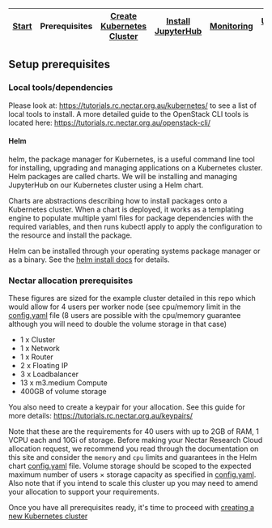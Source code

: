 | [Start](README.md) | Prerequisites | [Create Kubernetes Cluster](cluster-setup.md) | [Install JupyterHub](jupyterhub-setup.md) | [Monitoring](monitoring.md) | [Useful Links](links.md) | [Credits](credits.md) |
| ------------------ | ------------- | --------------------------------------------- | ----------------------------------------- | --------------------------- | ------------------------ | --------------------- |

## Setup prerequisites

### Local tools/dependencies

Please look at: https://tutorials.rc.nectar.org.au/kubernetes/ to see a list of local tools to install.
A more detailed guide to the OpenStack CLI tools is located here: https://tutorials.rc.nectar.org.au/openstack-cli/

#### Helm

helm, the package manager for Kubernetes, is a useful command line tool for installing, upgrading and managing applications on a Kubernetes cluster. Helm packages are called charts. We will be installing and managing JupyterHub on our Kubernetes cluster using a Helm chart.

Charts are abstractions describing how to install packages onto a Kubernetes cluster. When a chart is deployed, it works as a templating engine to populate multiple yaml files for package dependencies with the required variables, and then runs kubectl apply to apply the configuration to the resource and install the package.

Helm can be installed through your operating systems package manager or as a binary. See the [helm install docs](https://helm.sh/docs/intro/install/) for details.

### Nectar allocation prerequisites

These figures are sized for the example cluster detailed in this repo which would allow for 4 users per worker node (see cpu/memory limit in the [config.yaml](../jupyterhub/config.yaml) file (8 users are possible with the cpu/memory guarantee although you will need to double the volume storage in that case)

- 1 x Cluster
- 1 x Network
- 1 x Router
- 2 x Floating IP
- 3 x Loadbalancer
- 13 x m3.medium Compute
- 400GB of volume storage

You also need to create a keypair for your allocation. See this guide for more details: https://tutorials.rc.nectar.org.au/keypairs/

Note that these are the requirements for 40 users with up to 2GB of RAM, 1 VCPU each and 10Gi of storage.
Before making your Nectar Research Cloud allocation request, we recommend you read through the documentation on this site and consider the `memory` and `cpu` limits and guarantees in the Helm chart [config.yaml](../jupyterhub/config.yaml) file.
Volume storage should be scoped to the expected maximum number of users × storage capacity as specified in [config.yaml](../jupyterhub/config.yaml).
Also note that if you intend to scale this cluster up you may need to amend your allocation to support your requirements.

Once you have all prerequisites ready, it's time to proceed with [creating a new Kubernetes cluster](cluster-setup.md)
